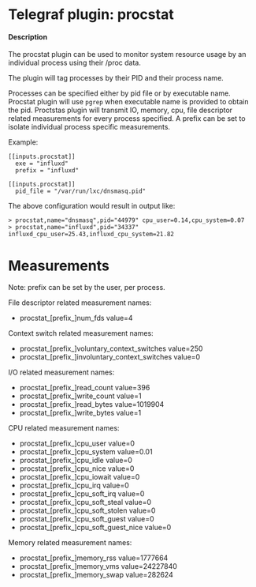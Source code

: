 # Telegraf plugin: procstat

#### Description

The procstat plugin can be used to monitor system resource usage by an
individual process using their /proc data.

The plugin will tag processes by their PID and their process name.

Processes can be specified either by pid file or by executable name. Procstat
plugin will use `pgrep` when executable name is provided to obtain the pid.
Proctstas plugin will transmit IO, memory, cpu, file descriptor related
measurements for every process specified. A prefix can be set to isolate
individual process specific measurements.

Example:

```
[[inputs.procstat]]
  exe = "influxd"
  prefix = "influxd"

[[inputs.procstat]]
  pid_file = "/var/run/lxc/dnsmasq.pid"
```

The above configuration would result in output like:

```
> procstat,name="dnsmasq",pid="44979" cpu_user=0.14,cpu_system=0.07
> procstat,name="influxd",pid="34337" influxd_cpu_user=25.43,influxd_cpu_system=21.82
```

# Measurements
Note: prefix can be set by the user, per process.

File descriptor related measurement names:
- procstat_[prefix_]num_fds value=4

Context switch related measurement names:
- procstat_[prefix_]voluntary_context_switches value=250
- procstat_[prefix_]involuntary_context_switches value=0

I/O related measurement names:
- procstat_[prefix_]read_count value=396
- procstat_[prefix_]write_count value=1
- procstat_[prefix_]read_bytes value=1019904
- procstat_[prefix_]write_bytes value=1

CPU related measurement names:
- procstat_[prefix_]cpu_user value=0
- procstat_[prefix_]cpu_system value=0.01
- procstat_[prefix_]cpu_idle value=0
- procstat_[prefix_]cpu_nice value=0
- procstat_[prefix_]cpu_iowait value=0
- procstat_[prefix_]cpu_irq value=0
- procstat_[prefix_]cpu_soft_irq value=0
- procstat_[prefix_]cpu_soft_steal value=0
- procstat_[prefix_]cpu_soft_stolen value=0
- procstat_[prefix_]cpu_soft_guest value=0
- procstat_[prefix_]cpu_soft_guest_nice value=0

Memory related measurement names:
- procstat_[prefix_]memory_rss value=1777664
- procstat_[prefix_]memory_vms value=24227840
- procstat_[prefix_]memory_swap value=282624
